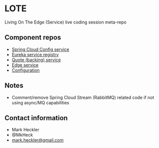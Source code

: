 # LOTE
Living On The Edge (Service) live coding session meta-repo

## Component repos

* [Spring Cloud Config service](https://github.com/mkheck/LOTE-config-service)
* [Eureka service registry](https://github.com/mkheck/LOTE-eureka-service)
* [Quote (backing) service](https://github.com/mkheck/LOTE-quote-service)
* [Edge service](https://github.com/mkheck/LOTE-edge-service)
* [Configuration](https://github.com/mkheck/LOTE_MicroservicesConfig)

## Notes

* Comment/remove Spring Cloud Stream (RabbitMQ) related code if not using async/MQ capabilities

## Contact information

* Mark Heckler
* @MkHeck
* mark.heckler@gmail.com
